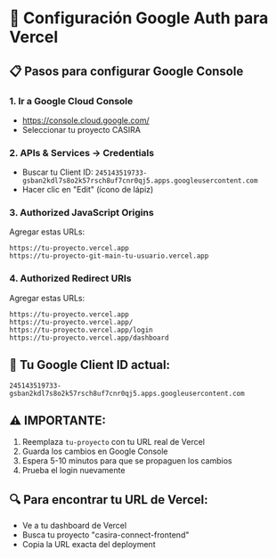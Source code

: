 # 🔐 Configuración Google Auth para Vercel

## 📋 Pasos para configurar Google Console

### 1. Ir a Google Cloud Console
- https://console.cloud.google.com/
- Seleccionar tu proyecto CASIRA

### 2. APIs & Services → Credentials
- Buscar tu Client ID: `245143519733-gsban2kdl7s8o2k57rsch8uf7cnr0qj5.apps.googleusercontent.com`
- Hacer clic en "Edit" (ícono de lápiz)

### 3. Authorized JavaScript Origins
Agregar estas URLs:
```
https://tu-proyecto.vercel.app
https://tu-proyecto-git-main-tu-usuario.vercel.app  
```

### 4. Authorized Redirect URIs
Agregar estas URLs:
```
https://tu-proyecto.vercel.app
https://tu-proyecto.vercel.app/
https://tu-proyecto.vercel.app/login
https://tu-proyecto.vercel.app/dashboard
```

## 🔧 Tu Google Client ID actual:
```
245143519733-gsban2kdl7s8o2k57rsch8uf7cnr0qj5.apps.googleusercontent.com
```

## ⚠️ IMPORTANTE:
1. Reemplaza `tu-proyecto` con tu URL real de Vercel
2. Guarda los cambios en Google Console
3. Espera 5-10 minutos para que se propaguen los cambios
4. Prueba el login nuevamente

## 🔍 Para encontrar tu URL de Vercel:
- Ve a tu dashboard de Vercel
- Busca tu proyecto "casira-connect-frontend"
- Copia la URL exacta del deployment